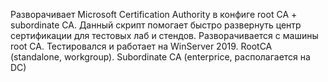 Разворачивает Microsoft Certification Authority в конфиге root CA + subordinate CA.
Данный скрипт помогает быстро развернуть центр сертификации для тестовых лаб и стендов. Разворачивается с машины root CA.
Тестировался и работает на WinServer 2019. RootCA (standalone, workgroup). Subordinate CA (enterprice, располагается на DC)
